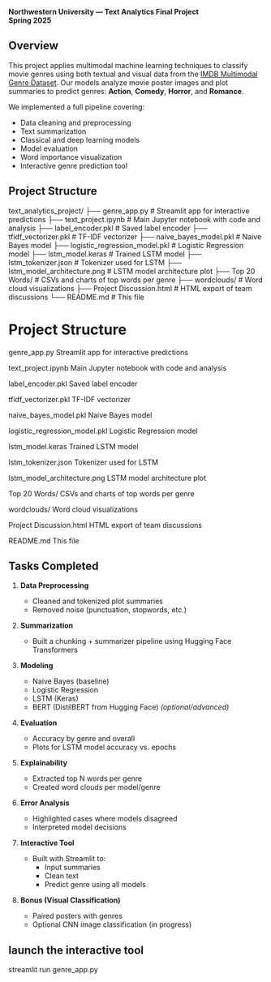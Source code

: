 **Northwestern University — Text Analytics Final Project**  
**Spring 2025**

## Overview

This project applies multimodal machine learning techniques to classify movie genres using both textual and visual data from the [IMDB Multimodal Genre Dataset](https://www.kaggle.com/datasets/zulkarnainsaurav/imdb-multimodal-vision-and-nlp-genre-classification). Our models analyze movie poster images and plot summaries to predict genres: **Action**, **Comedy**, **Horror**, and **Romance**.

We implemented a full pipeline covering:
- Data cleaning and preprocessing
- Text summarization
- Classical and deep learning models
- Model evaluation
- Word importance visualization
- Interactive genre prediction tool

## Project Structure

text_analytics_project/
├── genre_app.py                  # Streamlit app for interactive predictions
├── text_project.ipynb            # Main Jupyter notebook with code and analysis
├── label_encoder.pkl             # Saved label encoder
├── tfidf_vectorizer.pkl          # TF-IDF vectorizer
├── naive_bayes_model.pkl         # Naive Bayes model
├── logistic_regression_model.pkl # Logistic Regression model
├── lstm_model.keras              # Trained LSTM model
├── lstm_tokenizer.json           # Tokenizer used for LSTM
├── lstm_model_architecture.png   # LSTM model architecture plot
├── Top 20 Words/                 # CSVs and charts of top words per genre
├── wordclouds/                   # Word cloud visualizations
├── Project Discussion.html       # HTML export of team discussions
└── README.md                     # This file


# Project Structure
genre_app.py
Streamlit app for interactive predictions

text_project.ipynb
Main Jupyter notebook with code and analysis

label_encoder.pkl
Saved label encoder

tfidf_vectorizer.pkl
TF-IDF vectorizer

naive_bayes_model.pkl
Naive Bayes model

logistic_regression_model.pkl
Logistic Regression model

lstm_model.keras
Trained LSTM model

lstm_tokenizer.json
Tokenizer used for LSTM

lstm_model_architecture.png
LSTM model architecture plot

Top 20 Words/
CSVs and charts of top words per genre

wordclouds/
Word cloud visualizations

Project Discussion.html
HTML export of team discussions

README.md
This file

## Tasks Completed

1. **Data Preprocessing**
   - Cleaned and tokenized plot summaries
   - Removed noise (punctuation, stopwords, etc.)

2. **Summarization**
   - Built a chunking + summarizer pipeline using Hugging Face Transformers

3. **Modeling**
   - Naive Bayes (baseline)
   - Logistic Regression
   - LSTM (Keras)
   - BERT (DistilBERT from Hugging Face) *(optional/advanced)*

4. **Evaluation**
   - Accuracy by genre and overall
   - Plots for LSTM model accuracy vs. epochs

5. **Explainability**
   - Extracted top N words per genre
   - Created word clouds per model/genre

6. **Error Analysis**
   - Highlighted cases where models disagreed
   - Interpreted model decisions

7. **Interactive Tool**
   - Built with Streamlit to:
     - Input summaries
     - Clean text
     - Predict genre using all models

8. **Bonus (Visual Classification)**
   - Paired posters with genres
   - Optional CNN image classification (in progress)
  
## launch the interactive tool

streamlit run genre_app.py


